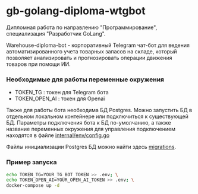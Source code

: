 # gb-golang-diploma-wtgbot

Дипломная работа по направлению "Программирование", специализация "Разработчик GoLang".

Warehouse-diploma-bot - корпоративный Telegram чат-бот для ведения автоматизированного учета товарных запасов на складе,
который позволяет анализировать и прогнозировать операции движения товаров при помощи ИИ.

### Необходимые для работы переменные окружения

* TOKEN_TG : токен для Telegram бота
* TOKEN_OPEN_AI : токен для Openai

Также для работы бота необходима БД Postgres. Можно запустить БД в отдельном локальном контейнере или подключиться к
существующей БД.
Параметры подключения бота к БД по-умолчанию, а также название переменных окружения для управления подключением
находятся в файле [internal/env/config.go](internal/env/config.go)

Файлы инициализации Postgres БД можно найти здесь [migrations](/migrations).

### Пример запуска

``` bash
echo TOKEN_TG=YOUR_TG_BOT_TOKEN >> .env; \
echo TOKEN_OPEN_AI=YOUR_OPEN_AI_TOKEN >> .env; \
docker-compose up -d
```
